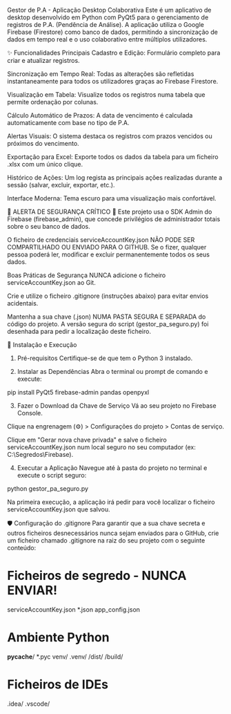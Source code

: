 Gestor de P.A - Aplicação Desktop Colaborativa
Este é um aplicativo de desktop desenvolvido em Python com PyQt5 para o gerenciamento de registros de P.A. (Pendência de Análise). A aplicação utiliza o Google Firebase (Firestore) como banco de dados, permitindo a sincronização de dados em tempo real e o uso colaborativo entre múltiplos utilizadores.


✨ Funcionalidades Principais
Cadastro e Edição: Formulário completo para criar e atualizar registros.

Sincronização em Tempo Real: Todas as alterações são refletidas instantaneamente para todos os utilizadores graças ao Firebase Firestore.

Visualização em Tabela: Visualize todos os registros numa tabela que permite ordenação por colunas.

Cálculo Automático de Prazos: A data de vencimento é calculada automaticamente com base no tipo de P.A.

Alertas Visuais: O sistema destaca os registros com prazos vencidos ou próximos do vencimento.

Exportação para Excel: Exporte todos os dados da tabela para um ficheiro .xlsx com um único clique.

Histórico de Ações: Um log regista as principais ações realizadas durante a sessão (salvar, excluir, exportar, etc.).

Interface Moderna: Tema escuro para uma visualização mais confortável.

🚨 ALERTA DE SEGURANÇA CRÍTICO 🚨
Este projeto usa o SDK Admin do Firebase (firebase_admin), que concede privilégios de administrador totais sobre o seu banco de dados.

O ficheiro de credenciais serviceAccountKey.json NÃO PODE SER COMPARTILHADO OU ENVIADO PARA O GITHUB. Se o fizer, qualquer pessoa poderá ler, modificar e excluir permanentemente todos os seus dados.

Boas Práticas de Segurança
NUNCA adicione o ficheiro serviceAccountKey.json ao Git.

Crie e utilize o ficheiro .gitignore (instruções abaixo) para evitar envios acidentais.

Mantenha a sua chave (.json) NUMA PASTA SEGURA E SEPARADA do código do projeto. A versão segura do script (gestor_pa_seguro.py) foi desenhada para pedir a localização deste ficheiro.

🚀 Instalação e Execução
1. Pré-requisitos
Certifique-se de que tem o Python 3 instalado.

2. Instalar as Dependências
Abra o terminal ou prompt de comando e execute:

pip install PyQt5 firebase-admin pandas openpyxl

3. Fazer o Download da Chave de Serviço
Vá ao seu projeto no Firebase Console.

Clique na engrenagem (⚙️) > Configurações do projeto > Contas de serviço.

Clique em "Gerar nova chave privada" e salve o ficheiro serviceAccountKey.json num local seguro no seu computador (ex: C:\Segredos\Firebase).

4. Executar a Aplicação
Navegue até à pasta do projeto no terminal e execute o script seguro:

python gestor_pa_seguro.py

Na primeira execução, a aplicação irá pedir para você localizar o ficheiro serviceAccountKey.json que salvou.

🛡️ Configuração do .gitignore
Para garantir que a sua chave secreta e outros ficheiros desnecessários nunca sejam enviados para o GitHub, crie um ficheiro chamado .gitignore na raiz do seu projeto com o seguinte conteúdo:

# Ficheiros de segredo - NUNCA ENVIAR!
serviceAccountKey.json
*.json
app_config.json

# Ambiente Python
__pycache__/
*.pyc
venv/
.venv/
/dist/
/build/

# Ficheiros de IDEs
.idea/
.vscode/

